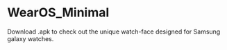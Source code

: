 # WearOS_Minimal
Download .apk to check out the unique watch-face designed for Samsung galaxy watches. 

